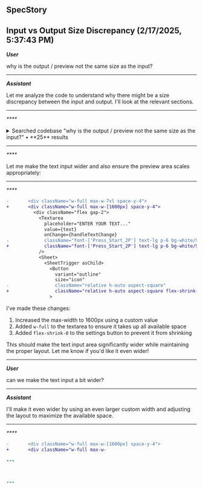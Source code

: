 ## SpecStory

## Input vs Output Size Discrepancy (2/17/2025, 5:37:43 PM)

_**User**_

why is the output / preview not the same size as the input? 

---

_**Assistant**_

Let me analyze the code to understand why there might be a size discrepancy between the input and output. I'll look at the relevant sections.

---

_****_

<details>
            <summary>Searched codebase "why is the output / preview not the same size as the input?" • **25** results</summary>
        
| File | Lines |
|------|-------|
| `.specstory/history/adjusting-image-size-in-preview.md` | L289-335 |
| `.specstory/history/image-upload-and-text-overlay-feature.md` | L519-571 |
| `.specstory/history/image-fill-adjustment-in-text-animator.md` | L159-226 |
| `.specstory/history/adjusting-image-size-in-preview.md` | L200-289 |
| `.specstory/history/image-upload-and-text-overlay-feature.md` | L753-819 |
| `.specstory/history/improving-settings-layout-and-spacing.md` | L840-888 |
| `.specstory/history/allowing-multiple-lines-in-text-entry.md` | L921-984 |
| `.specstory/history/adjusting-image-size-in-preview.md` | L1-66 |
| `.specstory/history/image-upload-and-text-overlay-feature.md` | L819-872 |
| `.specstory/history/image-upload-and-text-overlay-feature.md` | L635-688 |
| `.specstory/history/adjusting-image-size-in-preview.md` | L703-785 |
| `.specstory/history/image-upload-and-text-overlay-feature.md` | L688-753 |
| `.specstory/history/allowing-multiple-lines-in-text-entry.md` | L2198-2241 |
| `.specstory/history/adjusting-image-size-in-preview.md` | L66-135 |
| `.specstory/history/image-upload-and-text-overlay-feature.md` | L461-519 |
| `.specstory/history/adjusting-image-size-in-preview.md` | L608-703 |
| `.specstory/history/image-upload-and-text-overlay-feature.md` | L920-962 |
| `.specstory/history/adjusting-image-size-in-preview.md` | L135-200 |
| `.specstory/history/allowing-multiple-lines-in-text-entry.md` | L1916-1970 |
| `.specstory/history/adjusting-image-size-in-preview.md` | L463-529 |
| `.specstory/history/image-fill-adjustment-in-text-animator.md` | L226-301 |
| `.specstory/history/meme-creation-tool-simplification.md` | L134-207 |
| `.specstory/history/adjusting-image-size-in-preview.md` | L399-463 |
| `.specstory/history/default-background-removal-setting.md` | L350-420 |
| `.specstory/history/allowing-multiple-lines-in-text-entry.md` | L1970-2030 |

</details>

---

_****_



Let me make the text input wider and also ensure the preview area scales appropriately:

---

_****_

```diff
-       <div className="w-full max-w-7xl space-y-4">
+       <div className="w-full max-w-[1600px] space-y-4">
          <div className="flex gap-2">
            <Textarea
              placeholder="ENTER YOUR TEXT..."
              value={text}
              onChange={handleTextChange}
-             className="font-['Press_Start_2P'] text-lg p-6 bg-white/90 min-h-[200px] resize-y"
+             className="font-['Press_Start_2P'] text-lg p-6 bg-white/90 min-h-[200px] resize-y w-full"
            />
            <Sheet>
              <SheetTrigger asChild>
                <Button
                  variant="outline"
                  size="icon"
-                 className="relative h-auto aspect-square"
+                 className="relative h-auto aspect-square flex-shrink-0"
                >
```

I've made these changes:
1. Increased the max-width to 1600px using a custom value
2. Added `w-full` to the textarea to ensure it takes up all available space
3. Added `flex-shrink-0` to the settings button to prevent it from shrinking

This should make the text input area significantly wider while maintaining the proper layout. Let me know if you'd like it even wider!

---

_**User**_

can we make the text input a bit wider? 

---

_**Assistant**_

I'll make it even wider by using an even larger custom width and adjusting the layout to maximize the available space.

---

_****_

```diff
-       <div className="w-full max-w-[1600px] space-y-4">
+       <div className="w-full max-w-

---



---

